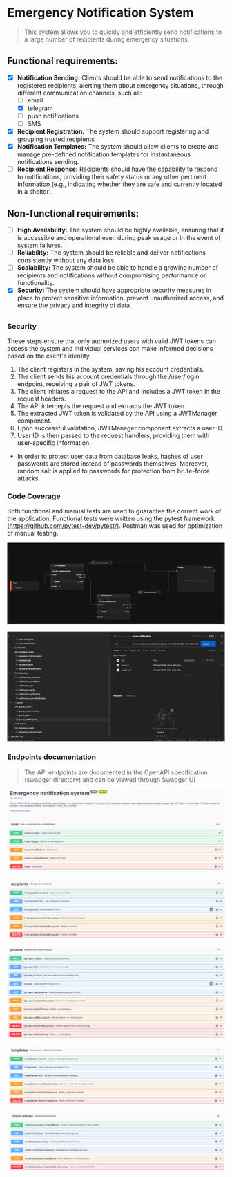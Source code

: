 # Emergency Notification System

> This system allows you to quickly and efficiently send notifications to a large number of recipients during emergency
> situations.

## Functional requirements:

- [x] **Notification Sending:** Clients should be able to send notifications to the registered recipients, alerting them
  about emergency situations, through different communication channels, such as:
   - [ ] email
   - [x] telegram
   - [ ] push notifications
   - [ ] SMS
- [x] **Recipient Registration:** The system should support registering and grouping trusted recipients
- [x] **Notification Templates:**  The system should allow clients to create and manage pre-defined notification
  templates for instantaneous notifications sending.
- [ ] **Recipient Response:** Recipients should have the capability to respond to notifications, providing their safety
  status or any other pertinent information (e.g., indicating whether they are safe and currently located in a shelter).

## Non-functional requirements:

- [ ] **High Availability:** The system should be highly available, ensuring that it is accessible and operational even
  during peak usage or in the event of system failures.
- [ ] **Reliability:** The system should be reliable and deliver notifications consistently without any data loss.
- [ ] **Scalability:** The system should be able to handle a growing number of recipients and notifications without
  compromising performance or functionality.
- [x] **Security:** The system should have appropriate security measures in place to protect sensitive information,
  prevent unauthorized access, and ensure the privacy and integrity of data.

##

### Security

These steps ensure that only authorized users with valid JWT tokens can access the system and individual services
can make informed decisions based on the client's identity.

1. The client registers in the system, saving his account credentials.
2. The client sends his account credentials through the /user/login endpoint, receiving a pair of JWT tokens.
3. The client initiates a request to the API and includes a JWT token in the request headers.
4. The API intercepts the request and extracts the JWT token.
5. The extracted JWT token is validated by the API using a JWTManager component.
6. Upon successful validation, JWTManager component extracts a user ID.
7. User ID is then passed to the request handlers, providing them with user-specific information.

- In order to protect user data from database leaks, hashes of user passwords are stored instead of passwords themselves.
Moreover, random salt is applied to passwords for protection from brute-force attacks.

### Code Coverage

Both functional and manual tests are used to guarantee the correct work of the application. 
Functional tests were written using the pytest framework (https://github.com/pytest-dev/pytest/).
Postman was used for optimization of manual testing.

![](images/postman-flows.png)

![](images/postman-requests.png)

### Endpoints documentation
> The API endpoints are documented in the OpenAPI specification (swagger directory) and can be viewed through Swagger UI

![](images/user-spec.png)

![](images/recipients-spec.png)

![](images/groups-spec.png)

![](images/templates-spec.png)

![](images/notifications-spec.png)
